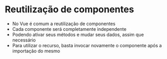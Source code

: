 # Reutilização de componentes

- No Vue é comum a reutilização de componentes
- Cada componente será completamente independente
- Podendo ativar seus métodos e mudar seus dados, assim que necessário
- Para utilizar o recurso, basta invocar novamente o componente após a importação do mesmo